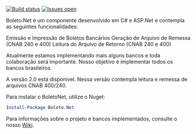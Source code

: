 [![Build status](https://ci.appveyor.com/api/projects/status/tu0uy49drensdlxe?svg=true)](https://ci.appveyor.com/project/carloscds/boletonet)
[![Issues open](http://img.shields.io/github/issues/boletonet/boletonet.svg)](https://huboard.com/boletonet/boletonet)

Boleto.Net é um componente desenvolvido em C# e ASP.Net e contempla as seguintes funcionalidades:

Emissão e Impressão de Boletos Bancários
Geração de Arquivo de Remessa (CNAB 240 e 400)
Leitura do Arquivo de Retorno (CNAB 240 e 400)

Atualmente estamos implementando mais alguns bancos e toda colaboração será importante. Nosso objetivo é implementar todos os bancos brasileiros.

A versão 2.0 está disponível. Nessa versão contempla leitura e remessa de arquivos CNAB 400/240.

Para instalar o BoletoNet, utilize o Nuget:

```powershell
Install-Package Boleto.Net
```

Para informações sobre o projeto e bancos implementados, consulte o nosso [Wiki](https://github.com/BoletoNet/boletonet/wiki).

